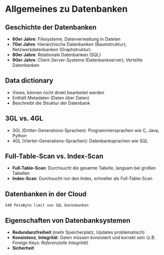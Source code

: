 # Allgemeines zu Datenbanken

## Geschichte der Datenbanken

- **60er Jahre**: Filesysteme, Datenverwaltung in Dateien
- **70er Jahre**: Hierarchische Datenbanken (Baumstruktur); Netzwerkdatenbanken (Graphstruktur)
- **80er Jahre**: Relationale Datenbanken (SQL)
- **90er Jahre**: Client-Server-Systeme (Datenbankserver); Verteilte Datenbanken

## Data dictionary

- Views, können nicht direkt bearbeitet werden
- Enthält Metadaten (Daten über Daten)
- Beschreibt die Struktur der Datenbank

## 3GL vs. 4GL

- 3GL (Dritter-Generations-Sprachen): Programmiersprachen wie C, Java, Python
- 4GL (Vierter-Generations-Sprachen): Datenbanksprachen wie SQL

## Full-Table-Scan vs. Index-Scan

- **Full-Table-Scan**: Durchsucht die gesamte Tabelle, langsam bei großen Tabellen
- **Index-Scan**: Durchsucht nur den Index, schneller als Full-Table-Scan

## Datenbanken in der Cloud

    540 PetaByte limit von SQL Datenbanken

## Eigenschaften von Datenbanksystemen

- **Redundanzfreiheit** (mehr Speicherplatz, Updates problematisch)
- **Konsistenz**, **Integrität**: Daten müssen konsistent und korrekt sein (z.B. Foreign Keys: *Referenzielle Integrität*)
- **Sicherheit**
